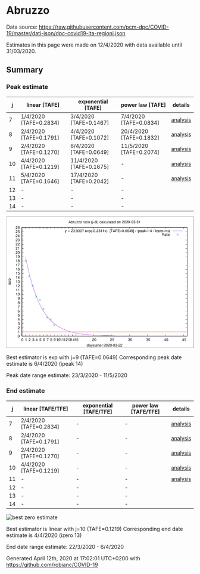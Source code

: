 # Abruzzo


Data source: https://raw.githubusercontent.com/pcm-dpc/COVID-19/master/dati-json/dpc-covid19-ita-regioni.json

Estimates in this page were made on 12/4/2020 with data available until 31/03/2020.


## Summary 

### Peak estimate 
|j|linear [TAFE]|exponential [TAFE]|power law [TAFE]|details|
|---|----|-----------|---------|-------|
|7|1/4/2020 [TAFE=0.2834]|3/4/2020 [TAFE=0.1467]|7/4/2020 [TAFE=0.0834]|[analysis](COVID-19_abruzzo_j7_2020-03-31.md)|
|8|2/4/2020 [TAFE=0.1791]|4/4/2020 [TAFE=0.1072]|20/4/2020 [TAFE=0.1832]|[analysis](COVID-19_abruzzo_j8_2020-03-31.md)|
|9|2/4/2020 [TAFE=0.1270]|6/4/2020 [TAFE=0.0649]|11/5/2020 [TAFE=0.2074]|[analysis](COVID-19_abruzzo_j9_2020-03-31.md)|
|10|4/4/2020 [TAFE=0.1219]|11/4/2020 [TAFE=0.1675]|-|[analysis](COVID-19_abruzzo_j10_2020-03-31.md)|
|11|5/4/2020 [TAFE=0.1646]|17/4/2020 [TAFE=0.2042]|-|[analysis](COVID-19_abruzzo_j11_2020-03-31.md)|
|12|-|-|-||
|13|-|-|-||
|14|-|-|-||

![best peak estimate](COVID-19_abruzzo_j9_2020-03-31.png)

Best estimator is exp with j=9 (TAFE=0.0649)
Corresponding peak date estimate is 6/4/2020 (ipeak 14)


Peak date range estimate: 23/3/2020 - 11/5/2020

### End estimate 
|j|linear [TAFE/TFE]|exponential [TAFE/TFE]|power law [TAFE/TFE]|details|
|---|----|-----------|---------|-------|
|7|2/4/2020 [TAFE=0.2834]|-|-|[analysis](COVID-19_abruzzo_j7_2020-03-31.md)|
|8|2/4/2020 [TAFE=0.1791]|-|-|[analysis](COVID-19_abruzzo_j8_2020-03-31.md)|
|9|2/4/2020 [TAFE=0.1270]|-|-|[analysis](COVID-19_abruzzo_j9_2020-03-31.md)|
|10|4/4/2020 [TAFE=0.1219]|-|-|[analysis](COVID-19_abruzzo_j10_2020-03-31.md)|
|11|-|-|-|[analysis](COVID-19_abruzzo_j11_2020-03-31.md)|
|12|-|-|-||
|13|-|-|-||
|14|-|-|-||

![best zero estimate](COVID-19_abruzzo_j10_2020-03-31.png)

Best estimator is linear with j=10 (TAFE=0.1219)
Corresponding end date estimate is 4/4/2020 (izero 13)


End date range estimate: 22/3/2020 - 6/4/2020

Generated April 12th, 2020 at 17:02:01 UTC+0200 with https://github.com/robianc/COVID-19
